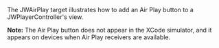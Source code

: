 The JWAirPlay target illustrates how to add an Air Play button to a JWPlayerController's view.

**Note:** The Air Play button does not appear in the XCode simulator, and it appears on devices when Air Play receivers are available.
